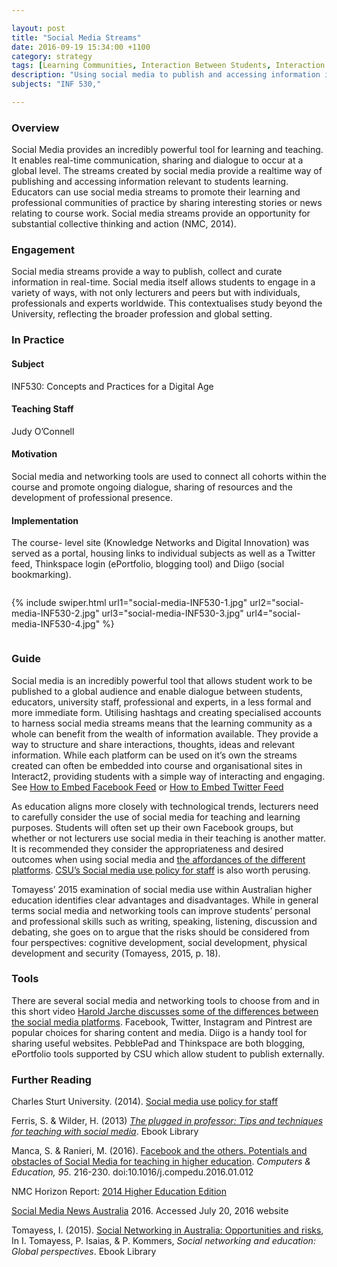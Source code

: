 ```yaml
---

layout: post
title: "Social Media Streams"
date: 2016-09-19 15:34:00 +1100
category: strategy
tags: [Learning Communities, Interaction Between Students, Interaction with the Professions,]
description: "Using social media to publish and accessing information in realtime"
subjects: "INF 530,"

---
```


### Overview

Social Media provides an incredibly powerful tool for learning and teaching. It enables real-time communication, sharing and dialogue to occur at a global level. The streams created by social media provide a realtime way of publishing and accessing information relevant to students learning. Educators can use social media streams to promote their learning and professional communities of practice by sharing interesting stories or news relating to course work. Social media streams provide an opportunity for substantial collective thinking and action (NMC, 2014).

### Engagement

Social media streams provide a way to publish, collect and curate information in real-time. Social media itself allows students to engage in a variety of ways, with not only lecturers and peers but with individuals, professionals and experts worldwide. This contextualises study beyond the University, reflecting the broader profession and global setting.

### In Practice

#### Subject

INF530: Concepts and Practices for a Digital Age

#### Teaching Staff

Judy O’Connell

#### Motivation

Social media and networking tools are used to connect all cohorts within the course and promote ongoing dialogue, sharing of resources and the development of professional presence.

#### Implementation

The course- level site (Knowledge Networks and Digital Innovation) was served as a portal, housing links to individual subjects as well as a Twitter feed, Thinkspace login (ePortfolio, blogging tool) and Diigo (social bookmarking).

<div class="container row">
<div class="offset-by-two eight columns">

{% include swiper.html url1="social-media-INF530-1.jpg" url2="social-media-INF530-2.jpg" url3="social-media-INF530-3.jpg" url4="social-media-INF530-4.jpg" %}

</div>
</div>


### Guide

Social media is an incredibly powerful tool that allows student work to be published to a global audience and enable dialogue between students, educators, university staff, professional and experts, in a less formal and more immediate form. Utilising hashtags and creating specialised accounts to harness social media streams means that the learning community as a whole can benefit from the wealth of information available. They provide a way to structure and share interactions, thoughts, ideas and relevant information. While each platform can be used on it’s own the streams created can often be embedded into course and organisational sites in Interact2, providing students with a simple way of interacting and engaging. See [How to Embed Facebook Feed](https://cms.drupal.ku.edu/how-embed-facebook-feed) or [How to Embed Twitter Feed](https://elearn.southampton.ac.uk/blackboard/addtwitter/)

As education aligns more closely with technological trends, lecturers need to carefully consider the use of social media for teaching and learning purposes. Students will often set up their own Facebook groups, but whether or not lecturers use social media in their teaching is another matter. It is recommended they consider the appropriateness and desired outcomes when using social media and [the affordances of the different platforms](https://www.youtube.com/watch?v=g_is3gT7X0Y). [CSU’s Social media use policy for staff](https://policy.csu.edu.au/view.current.php?id=00384) is also worth perusing.

Tomayess’ 2015 examination of social media use within Australian higher education identifies clear advantages and disadvantages. While in general terms social media and networking tools can improve students’ personal and professional skills such as writing, speaking, listening, discussion and debating, she goes on to argue that the risks should be considered from four perspectives: cognitive development, social development, physical development and security (Tomayess, 2015, p. 18).

### Tools

There are several social media and networking tools to choose from and in this short video [Harold Jarche discusses some of the differences between the social media platforms](https://www.youtube.com/watch?v=g_is3gT7X0Y). Facebook, Twitter, Instagram and Pintrest are popular choices for sharing content and media. Diigo is a handy tool for sharing useful websites. PebblePad and Thinkspace are both blogging, ePortfolio tools supported by CSU which allow student to publish externally.

### Further Reading

<div class="apa-ref" markdown="1">

Charles Sturt University. (2014). [Social media use policy for staff](https://policy.csu.edu.au/view.current.php?id=00384)

Ferris, S. & Wilder, H. (2013) *[The plugged in professor: Tips and techniques for teaching with social media](http://www.csuau.eblib.com.ezproxy.csu.edu.au/patron/FullRecord.aspx?p=1574982)*. Ebook Library

Manca, S. & Ranieri, M. (2016). [Facebook and the others. Potentials and obstacles of Social Media for teaching in higher education](http://www.sciencedirect.com.ezproxy.csu.edu.au/science/article/pii/S0360131516300185). *Computers & Education, 95*.  216-230. doi:10.1016/j.compedu.2016.01.012

NMC Horizon Report: [2014 Higher Education Edition](https://www.nmc.org/pdf/2014-nmc-horizon-report-he-EN.pdf)

[Social Media News Australia](http://www.socialmedianews.com.au/social-media-statistics-australia-february-2015/) 2016. Accessed July 20, 2016 website

Tomayess, I. (2015). [Social Networking in Australia: Opportunities and risks](http://www.csuau.eblib.com.ezproxy.csu.edu.au/patron/Read.aspx?p=4178203&pg=25), In I. Tomayess,  P. Isaias, & P. Kommers, *Social networking and education: Global perspectives*. Ebook Library

</div>

<script src="{{ site.baseurl }}/js/swiper.min.js"></script>

<script>
    var swiper = new Swiper('.swiper-container', {
        nextButton: '.swiper-button-next',
        prevButton: '.swiper-button-prev',
        pagination: '.swiper-pagination',
        paginationClickable: true
    });

</script>
